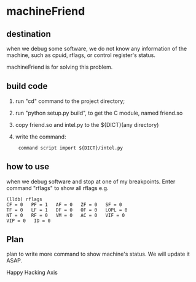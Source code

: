 # machineFriend

## destination
when we debug some software, we do not know any information of the machine, such as cpuid, rflags, or control register's status.

machineFriend is for solving this problem.

## build code
1. run "cd" command to the project directory;
2. run "python setup.py build", to get the C module, named friend.so
3. copy friend.so and intel.py to the ${DICT}(any directory)
4. write the command: 

		command script import ${DICT}/intel.py
		
## how to use
when we debug software and stop at one of my breakpoints. 
Enter command "rflags" to show all rflags
e.g. 

	(lldb) rflags
	CF = 0   PF = 1   AF = 0   ZF = 0   SF = 0
	TF = 0   LF = 1   DF = 0   OF = 0   LOPL = 0
	NT = 0   RF = 0   VM = 0   AC = 0   VIF = 0
	VIP = 0   ID = 0
	
## Plan
plan to write more command to show machine's status.
We will update it ASAP.

Happy Hacking
Axis